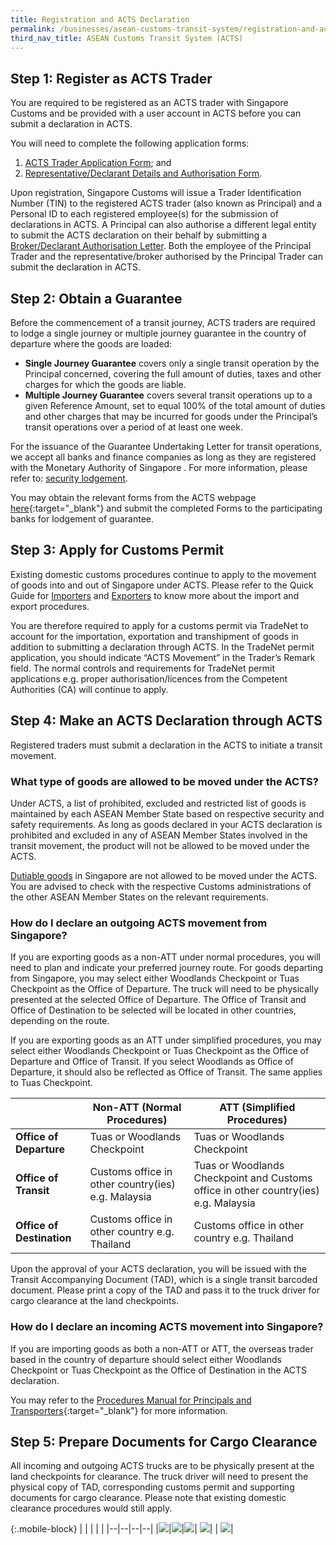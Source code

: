 ```yaml
---
title: Registration and ACTS Declaration
permalink: /businesses/asean-customs-transit-system/registration-and-acts-declaration/
third_nav_title: ASEAN Customs Transit System (ACTS)
---
```

## Step 1: Register as ACTS Trader
You are required to be registered as an ACTS trader with Singapore Customs and be provided with a user account in ACTS before you can submit a declaration in ACTS. 

You will need to complete the following application forms: 

   1. [ACTS Trader Application Form]( https://form.gov.sg/62efd351d7b4560012d73d26); and
   2. [Representative/Declarant Details and Authorisation Form]( https://form.gov.sg/6327c68da1ed8d001275250e).

Upon registration, Singapore Customs will issue a Trader Identification Number (TIN) to the registered ACTS trader (also known as Principal) and a Personal ID to each registered employee(s) for the submission of declarations in ACTS. A Principal can also authorise a different legal entity to submit the ACTS declaration on their behalf by submitting a [Broker/Declarant Authorisation Letter](https://form.gov.sg/632822e21ce666001181e8f2). Both the employee of the Principal Trader and the representative/broker authorised by the Principal Trader can submit the declaration in ACTS.

## Step 2: Obtain a Guarantee

Before the commencement of a transit journey, ACTS traders are required to lodge a single journey or multiple journey guarantee in the country of departure where the goods are loaded:<br>
   - **Single Journey Guarantee** covers only a single transit operation by the Principal concerned, covering the full amount of duties, taxes and other charges for which the goods are liable.<br> 
   - **Multiple Journey Guarantee** covers several transit operations up to a given Reference Amount, set to equal 100% of the total amount of duties and other charges that may be incurred for goods under the Principal’s transit operations over a period of at least one week.

For the issuance of the Guarantee Undertaking Letter for transit operations, we accept all banks and finance companies as long as they are registered with the Monetary Authority of Singapore . For more information, please refer to: [security lodgement](/businesses/new-traders-and-registration-services/registration-services/security-lodgement).

You may obtain the relevant forms from the ACTS webpage [here](https://acts.asean.org/traders-guide/guarantee){:target="_blank"} and submit the completed Forms to the participating banks for lodgement of guarantee.

## Step 3: Apply for Customs Permit

Existing domestic customs procedures continue to apply to the movement of goods into and out of Singapore under ACTS. Please refer to the Quick Guide for [Importers](/businesses/importing-goods/overview) and [Exporters](/businesses/exporting-goods/overview) to know more about the import and export procedures.

You are therefore required to apply for a customs permit via TradeNet to account for the importation, exportation and transhipment of goods in addition to submitting a declaration through ACTS. In the TradeNet permit application, you should indicate “ACTS Movement” in the Trader’s Remark field.  The normal controls and requirements for TradeNet permit applications e.g. proper authorisation/licences from the Competent Authorities (CA) will continue to apply.

## Step 4: Make an ACTS Declaration through ACTS

Registered traders must submit a declaration in the ACTS to initiate a transit movement. 
 
### What type of goods are allowed to be moved under the ACTS?
Under ACTS, a list of prohibited, excluded and restricted list of goods is maintained by each ASEAN Member State based on respective security and safety requirements. As long as goods declared in your ACTS declaration is prohibited and excluded in any of ASEAN Member States involved in the transit movement, the product will not be allowed to be moved under the ACTS.

[Dutiable goods](/businesses/valuation-duties-taxes-and-fees/duties-and-dutiable-goods) in Singapore are not allowed to be moved under the ACTS. You are advised to check with the respective Customs administrations of the other ASEAN Member States on the relevant requirements.

### How do I declare an outgoing ACTS movement from Singapore?
If you are exporting goods as a non-ATT under normal procedures, you will need to plan and indicate your preferred journey route. For goods departing from Singapore, you may select either Woodlands Checkpoint or Tuas Checkpoint as the Office of Departure. The truck will need to be physically presented at the selected Office of Departure. The Office of Transit and Office of Destination to be selected will be located in other countries, depending on the route.

If you are exporting goods as an ATT under simplified procedures, you may select either Woodlands Checkpoint or Tuas Checkpoint as the Office of Departure and Office of Transit. If you select Woodlands as Office of Departure,  it should also be reflected as Office of Transit. The same applies to Tuas Checkpoint.

|  |**Non-ATT (Normal Procedures)**|**ATT (Simplified Procedures)**  |
|--|--|--|
|**Office of Departure**|Tuas or Woodlands Checkpoint |	Tuas or Woodlands Checkpoint|
|**Office of Transit**|	Customs office in other country(ies) e.g. Malaysia|Tuas or Woodlands Checkpoint and Customs office in other country(ies) e.g. Malaysia|
|**Office of Destination**|	Customs office in other country e.g. Thailand |	Customs office in other country e.g. Thailand|

Upon the approval of your ACTS declaration, you will be issued with the Transit Accompanying Document (TAD), which is a single transit barcoded document.  Please print a copy of the TAD and pass it to the truck driver for cargo clearance at the land checkpoints.

### How do I declare an incoming ACTS movement into Singapore?
If you are importing goods as both a non-ATT or ATT, the overseas trader based in the country of departure should select either Woodlands Checkpoint or Tuas Checkpoint as the Office of Destination in the ACTS declaration. 

You may refer to the [Procedures Manual for Principals and Transporters](https://acts.asean.org/traders-guide/procedures-manual-principals-and-transporters){:target="_blank"} for more information.

## Step 5: Prepare Documents for Cargo Clearance
All incoming and outgoing ACTS trucks are to be physically present at the land checkpoints for clearance. The truck driver will need to present the physical copy of TAD, corresponding customs permit and supporting documents for cargo clearance. 
Please note that existing domestic clearance procedures would still apply.

{:.mobile-block}
|  |  |  |  |
|--|--|--|--|
|[![](/images/ACTS/Overview.jpg)](/businesses/ASEAN-Customs-Transit-System/overview)|[![](/images/ACTS/Amendments-and-Cancellation.jpg)](/businesses/ASEAN-Customs-Transit-System/overview/amendments-and-cancellation-of-ACTS-declaration)|[![](/images/ACTS/ATT.jpg)](/businesses/asean-customs-transit-system/overview/att)| [![](/images/ACTS/Customs-Forms-&amp;-Service-Links.jpg)](/eservices/customs-forms-and-service-links)|
| [![](/images/ACTS/Useful-Links.jpg)](/businesses/ASEAN-Customs-Transit-System/overview/useful-links)|